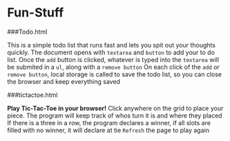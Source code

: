 # Fun-Stuff

###Todo.html

This is a simple todo list that runs fast and lets you spit out your thoughts quickly. The document opens with `textarea` and `button` to add your to do list. 
Once the `add` button is clicked, whatever is typed into the `textarea` will be submited in a `ul`, along with a `remove button`
On each click of the `add` or `remove button`, local storage is called to save the todo list, so you can close the browser and keep everything saved

###tictactoe.html

__Play Tic-Tac-Toe in your browser!__ Click anywhere on the grid to place your piece. The program will keep track of whos turn it is and where they placed
If there is a three in a row, the program declares a winner, if all slots are filled with no winner, it will declare at tie
`Refresh` the page to play again

